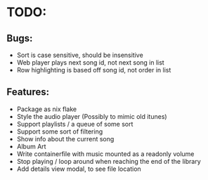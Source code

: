 # TODO:

## Bugs:
- Sort is case sensitive, should be insensitive
- Web player plays next song id, not next song in list
- Row highlighting is based off song id, not order in list

## Features:
- Package as nix flake
- Style the audio player (Possibly to mimic old itunes)
- Support playlists / a queue of some sort
- Support some sort of filtering
- Show info about the current song
- Album Art
- Write containerfile with music mounted as a readonly volume
- Stop playing / loop around when reaching the end of the library
- Add details view modal, to see file location

